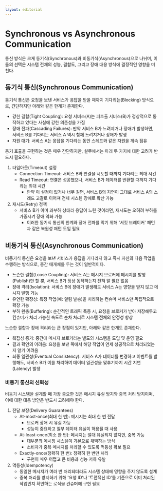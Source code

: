 ```yaml
---
layout: editorial
---
```


# Synchronous vs Asynchronous Communication

통신 방식은 크게 동기식(Synchronous)과 비동기식(Asynchronous)으로 나뉘며, 이 둘의 선택은 시스템 전체의 성능, 결합도, 그리고 장애 대응 방식에 결정적인 영향을 미친다.

## 동기식 통신(Synchronous Communication)

동기식 통신은 요청을 보낸 서비스가 응답을 받을 때까지 기다리는(Blocking) 방식으로, 간단하지만 아래와 같은 한계가 존재한다.

- 강한 결합(Tight Coupling): 요청 서비스(A)는 피호출 서비스(B)가 정상적으로 동작하고 있다는 사실에 강한 의존성을 가짐
- 장애 전파(Cascading Failures): 만약 서비스 B가 느려지거나 장애가 발생하면, 서비스 B를 기다리는 서비스 A 역시 함께 느려지거나 장애가 발생
- 자원 대기: 서비스 A는 응답을 기다리는 동안 스레드와 같은 자원을 계속 점유

동기 호출을 구현하는 것은 매우 간단하지만, 실무에서는 아래 두 가지에 대한 고려가 반드시 필요하다.

1. 타임아웃(Timeout) 설정
    - Connection Timeout: 서비스 B와 연결을 시도할 때까지 기다리는 최대 시간
    - Read Timeout: 연결은 성공했으나, 서비스 B가 데이터를 반환할 때까지 기다리는 최대 시간
        - 만약 이 설정이 없거나 너무 길면, 서비스 B의 지연이 그대로 서비스 A의 스레드 고갈로 이어져 전체 시스템 장애로 확산 가능
2. 재시도(Retry) 정책
    - 서비스 B가 이미 과부하 상태라 응답이 느린 것이라면, 재시도는 오히려 부하를 가중시켜 장애 악화 가능
        - 이러한 동기식 통신의 한계와 장애 전파를 막기 위해 '서킷 브레이커' 패턴과 같은 복원성 패턴 도입 필요

## 비동기식 통신(Asynchronous Communication)

비동기식 통신은 요청을 보낸 서비스가 응답을 기다리지 않고 즉시 자신의 다음 작업을 수행하는 방식으로, 중간 매개체를 두는 것이 일반적이다.

- 느슨한 결합(Loose Coupling): 서비스 A는 메시지 브로커에 메시지를 발행(Publish)만 할 뿐, 서비스 B가 정상 동작하는지 전혀 알 필요 없음
- 장애 격리(Isolation): 서비스 B에 장애가 발생해도 서비스 A는 영향을 받지 않고 메시지 발행 가능
- 유연한 확장성: 특정 작업(예: 알림 발송)을 처리하는 컨슈머 서비스만 독립적으로 확장 가능
- 부하 완충(Buffering): 순간적인 트래픽 폭증 시, 요청을 브로커가 받아 저장해두고 컨슈머가 처리 가능한 속도로 순차 처리로 시스템 전체의 안정성 향상

느슨한 결합과 장애 격리라는 큰 장점이 있지만, 아래와 같은 한계도 존재한다.

- 복잡성 증가: 중간에 메시지 브로커라는 별도의 시스템을 도입 및 운영 필요
- 결과 확인의 어려움: 요청을 보낸 쪽에서 해당 작업이 언제 성공적으로 처리되었는지 알기 어려움
- 최종 일관성(Eventual Consistency): 서비스 A가 데이터를 변경하고 이벤트를 발행해도, 서비스 B가 이를 처리하여 데이터 일관성을 맞추기까지 시간 지연(Latency) 발생

### 비동기 통신의 신뢰성

비동기 시스템을 설계할 때 가장 중요한 것은 메시지 유실 방지와 중복 처리 방지이며, 이에 대한 대응 방안은 반드시 고려해야 한다.

1. 전달 보장(Delivery Guarantees)
    - At-most-once(최대 한 번): 메시지는 최대 한 번 전달
        - 브로커 장애 시 유실 가능
        - 성능이 중요하고 일부 데이터 유실이 허용될 때 사용
    - At-least-once(최소 한 번): 메시지는 절대 유실되지 않지만, 중복 가능
        - 대부분의 메시징 시스템이 기본으로 채택하는 방식
        - 소비자가 중복 메시지를 처리할 수 있도록 멱등성 확보 필요
    - Exactly-once(정확히 한 번): 정확히 한 번만 처리
        - 구현이 매우 어렵고 큰 비용과 성능 저하 유발
2. 멱등성(Idempotency)
    - 동일한 메시지가 여러 번 처리되더라도 시스템 상태에 영향을 주지 않도록 설계
    - 중복 처리를 방지하기 위해 '요청 ID'나 '트랜잭션 ID'를 기준으로 이미 처리된 작업인지 확인하는 로직을 컨슈머에 구현 필요
